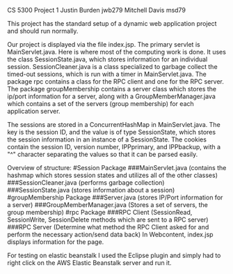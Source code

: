 CS 5300 Project 1
Justin Burden jwb279
Mitchell Davis msd79


This project has the standard setup of a dynamic web application project and should run normally.

Our project is displayed via the file index.jsp. The primary servlet is MainServlet.java. Here is where
most of the computing work is done. It uses the class SessionState.java, which stores information for
an individual session. SessionCleaner.java is a class specialized to garbage collect the 
timed-out sessions, which is run with a timer in MainServlet.java. The package rpc contains a class for the 
RPC client and one for the RPC server. The package groupMembership contains a server class which stores
the ip/port information for a server, along with a GroupMemberManager.java which contains a set
of the servers (group membership) for each application server. 

The sessions are stored in a ConcurrentHashMap in MainServlet.java. The key is the session ID, and the
value is of type SessionState, which stores the session information in an instance of a SessionState.
The cookies contain the session ID, version number, IPPprimary, and IPPbackup, with a "^" character separating
the values so that it can be parsed easily. 

Overview of structure:
#Session Package
###MainServlet.java (contains the hashmap which stores session states and utilizes all of the other classes)
###SessionCleaner.java (performs garbage collection)
###SessionState.java (stores information about a session)
#groupMembership Package
###Server.java (stores IP/Port information for a server)
###GroupMemberManager.java (Stores a set of servers, the group membership)
#rpc Package
###RPC Client (SessionRead, SessionWrite, SessionDelete methods which are sent to a RPC server)
###RPC Server (Determine what method the RPC Client asked for and perform the necessary action/send data back)
In Webcontent, index.jsp displays information for the page.

For testing on elastic beanstalk I used the Eclipse plugin and simply had to right click on the AWS Elastic
Beanstalk server and run it.


